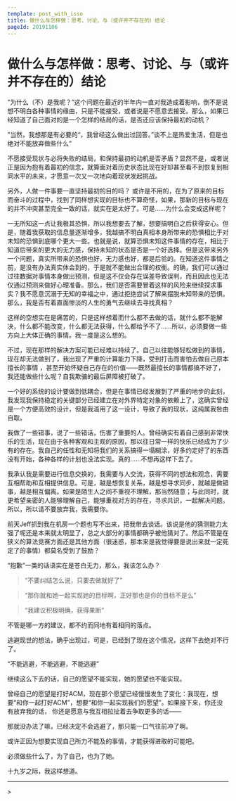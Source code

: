 ```yaml
---
template: post_with_isso
title: 做什么与怎样做：思考、讨论、与（或许并不存在的）结论
pageId: 20191106
---
```


# 做什么与怎样做：思考、讨论、与（或许并不存在的）结论

“为什么（不）是我呢？”这个问题在最近的半年内一直对我造成着影响，倒不是说想不明白各种事情的缘由，只是不能接受，或者说是不愿意去接受。那么，如果已经知道了自己面对的是一个怎样的结局的话，是否还应该保持最初的动机？

”当然，我想那是有必要的“，我曾经这么做出过回答。”谈不上是热爱生活，但是也绝对不能放弃做些什么“

不愿接受现状与必将失败的结局，和保持最初的动机是否矛盾？显然不是，或者说正是因为抱有着最初的信念，就算面对着历史状态比现在好却甚至看不到恢复到相同水平的未来，才愿意一次又一次地向着现状发起挑战。

另外，人做一件事要一直坚持最初的目的吗？  或许是不用的，在为了原来的目标而奋斗的过程中，找到了同样想实现的目标也不算奇怪，如果，那新的目标与现在的并不冲突甚至完全一致的话，就实在是太好了。可是……为什么会变成这样呢？

一无所知这一点让我极其恐惧，所以我想要去了解，想要搞明白之后获得安心。但是，随着我获取的信息量逐渐增多，我越搞不明白真相本身所带来的恐惧相比于对未知的恐惧到底哪个更大一些。也就是说，就算恐惧未知这件事情的存在，相比于知道后带来的更大的无力感，保持未知的状态是否是一个好选择。但是这带来另外一个问题，真实所带来的恐惧也好，无力感也好，都是后验的。在知道这件事情之前，是没有办法真实体会到的，于是就不能做出合理的权衡。的确，我们可以通过过往数据对事情本身做出预测，但是这不仅会存在误差导致误判，而且因此也无法仅通过预测来做好心理准备。那么，我们是否需要冒着这样的风险来继续探求事实？我不愿意沉溺于无知的幸福之中，通过拒绝尝试了解来摆脱未知带来的恐惧。那么，我是否有着直面惨淡的人生的勇气去继续去寻找真相？

这样的空想实在是痛苦的，只是这样想着而什么都不去做的话，就什么都不能解决，什么都不能改变，什么都无法获得，什么都给予不了……所以，必须要做一些方向上大体正确的事情。我一度是这么想的。

不过，现在那样的解决方案可能已经难以持续了。自己以往能够轻松做到的事情，现在却无法做到了，我出现了严重的计算能力下降，受到打击而害怕去做自己原本擅长的事情 ，甚至开始怀疑自己存在的价值——既然最擅长的事情都搞不好了，我还能做些什么呢？自我欺骗的最后屏障被打破了。 

一个好的系统的设计要做到低耦合，但是在事情已经发展到了严重的地步的此刻，我发现我保持稳定的关键部分已经建立在对外界特定对象的依赖上了，这确实曾经是一个方便高效的设计，但是我滥用了这一设计，导致了我的现状，这纯属我咎由自取。

我做了一些错事，说了一些错话，伤害了重要的人。曾经确实有着自己感到非常快乐的生活，现在由于各种客观和主观的原因，那以往日常一样的快乐已经成为了少有的存在。我自己的任性和无知将我们的关系搞得一塌糊涂，好多约定好了的东西没有开始，各种各样的计划也没法实现。真的……不想再这样下去了。

我承认我是需要进行信息交换的，我需要与人交流，获得不同的想法和观念，需要互相帮助和互相提供信息。可是，越是想恢复关系，越是想寻求同步，就越是做错事，越是相互偏离。如果是陌生人之间不重视不理解，那当然随意；与此同时，就更希望亲密的人能够理解自己，能够重视对方的存在，寻求共识，一起解决问题。所以，所以请不要放弃我，我需要你。

前天Jeff抓到我在机房一个题也写不出来，把我带去谈话。该说是他的猜测能力太强了呢还是本来就太明显了，总之大部分的事情都确乎被他猜对了。然后不管是在狭义的算法竞赛方面还是其他方面（很迷惑，那本来是我觉得要是说出来就一定死定了的事情）都莫名受到了鼓励？

“抱歉”一类的话语实在是苍白无力，那么，我该怎么办？

> “不要纠结怎么说，只要去做就好了”

> “那你就和她一起实现她的目标啊，正好那也是你的目标不是么”

> “我建议积极明确，获得果断”

不管是哪一方的建议，都不约而同地有着相同的落点。

逃避现世的想法，确乎出现过，可是，已经到了现在这个情况，这样下去绝对不行了。

“不能逃避，不能逃避，不能逃避”

继续这么下去的话，自己的愿望不能实现，她的愿望也不能实现。

曾经自己的愿望是打好ACM，现在那个愿望已经慢慢发生了变化：我现在，想要“和你一起打好ACM”，想要“和你一起实现我们的愿望”。如果接下来，你还没有放弃我的话， 你还是愿意与我互相拉扯着去争取更多的话——

那就没办法了嘛，已经决定不会逃避了，那只能一口气往前冲了啊。

或许正因为想要实现自己所力不能及的事情，才能获得进取的可能吧。

必须做些什么了，为了自己，也为了她。

十九岁之际，我这样想道。

<hr />
> <span id='poem'></span>

<div id="__comment"></div>
<script>$(function(){$.ajax('/api/poem?rnd='+Date.now()+Math.random()).done(function(data){$('#poem').text(data);});});</script>

